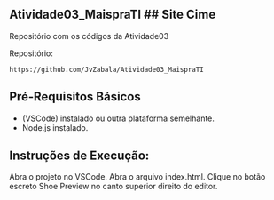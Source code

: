 ## Atividade03_MaispraTI ## Site Cime

Repositório com os códigos da Atividade03 

Repositório:
```
https://github.com/JvZabala/Atividade03_MaispraTI
```
## Pré-Requisitos Básicos

* (VSCode) instalado ou outra plataforma semelhante.
* Node.js instalado.
  
## Instruções de Execução:

Abra o projeto no VSCode.
Abra o arquivo index.html.
Clique no botão escreto Shoe Preview no canto superior direito do editor.
